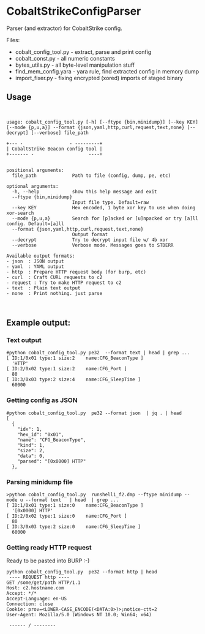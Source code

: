 # CobaltStrikeConfigParser
Parser (and extractor) for CobaltStrike config.

Files:
- cobalt_config_tool.py - extract, parse and print config 
- cobalt_const.py - all numeric constants
- bytes_utils.py - all byte-level manipulation stuff
- find_mem_config.yara - yara rule, find extracted config in memory dump
- import_fixer.py - fixing encrypted (xored) imports of staged binary


## Usage
```


usage: cobalt_config_tool.py [-h] [--ftype {bin,minidump}] [--key KEY] [--mode {p,u,a}] --format {json,yaml,http,curl,request,text,none} [--decrypt] [--verbose] file_path

+--- -                 - ---------+
| CobaltStrike Beacon config tool |
+------- -                    ----+ 
    

positional arguments:
  file_path             Path to file (config, dump, pe, etc)

optional arguments:
  -h, --help            show this help message and exit
  --ftype {bin,minidump}
                        Input file type. Default=raw
  --key KEY             Hex encoded, 1 byte xor key to use when doing xor-search
  --mode {p,u,a}        Search for [p]acked or [u]npacked or try [a]ll config. Default=[a]ll
  --format {json,yaml,http,curl,request,text,none}
                        Output format
  --decrypt             Try to decrypt input file w/ 4b xor
  --verbose             Verbose mode. Messages goes to STDERR

Available output formats: 
- json  : JSON output
- yaml  : YAML output
- http  : Prepare HTTP request body (for burp, etc) 
- curl  : Craft CURL requests to c2
- request : Try to make HTTP request to c2
- text  : Plain text output
- none  : Print nothing. just parse



```

## Example output: 


### Text output 
```
#python cobalt_config_tool.py pe32  --format text | head | grep ...
[ ID:1/0x01 type:1 size:2    name:CFG_BeaconType ]
  'HTTP'
[ ID:2/0x02 type:1 size:2    name:CFG_Port ]
  80
[ ID:3/0x03 type:2 size:4    name:CFG_SleepTime ]
  60000
```

### Getting config as JSON
```
#python cobalt_config_tool.py  pe32 --format json  | jq . | head
[
  {
    "idx": 1,
    "hex_id": "0x01",
    "name": "CFG_BeaconType",
    "kind": 1,
    "size": 2,
    "data": 0,
    "parsed": "[0x0000] HTTP"
  },
```
### Parsing minidump file 

```
>python cobalt_config_tool.py  runshell1_f2.dmp --ftype minidump --mode u --format text   | head  | grep ...
[ ID:1/0x01 type:1 size:0    name:CFG_BeaconType ]
  '[0x0000] HTTP'
[ ID:2/0x02 type:1 size:0    name:CFG_Port ]
  80
[ ID:3/0x03 type:2 size:0    name:CFG_SleepTime ]
  60000

```

### Getting ready HTTP request 
Ready to be pasted into BURP :-)
```
python cobalt_config_tool.py  pe32 --format http | head
 ---- REQUEST http ---- 
GET /some/get/path HTTP/1.1
Host: c2.hostname.com
Accept: */*
Accept-Language: en-US
Connection: close
Cookie: prov=<LOWER-CASE_ENCODE(<DATA:0>)>;notice-ctt=2
User-Agent: Mozilla/5.0 (Windows NT 10.0; Win64; x64)

 ------ / -------- 
```